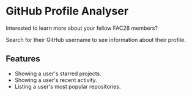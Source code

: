 # GitHub Profile Analyser

Interested to learn more about your fellow FAC28 members?

Search for their GitHub username to see information about their profile.

## Features

- Showing a user's starred projects.
- Showing a user's recent activity.
- Listing a user's most popular repositories.
